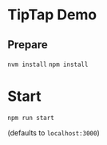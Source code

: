 # TipTap Demo

## Prepare
`nvm install`
`npm install`

# Start
`npm run start`

(defaults to `localhost:3000`)

